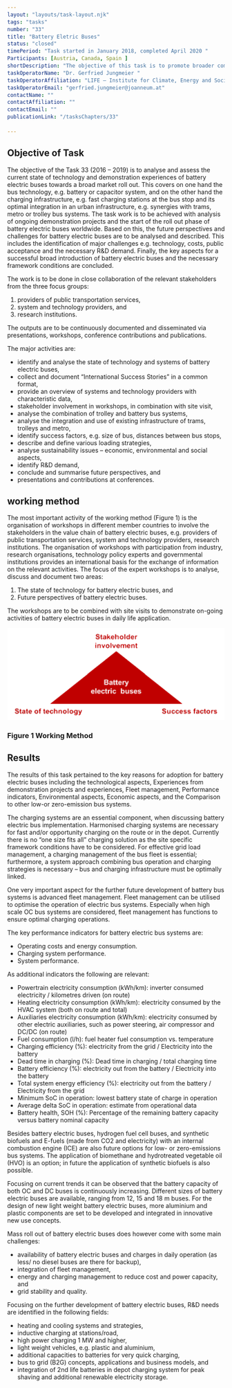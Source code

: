 ```yaml
---
layout: "layouts/task-layout.njk"
tags: "tasks"
number: "33"
title: "Battery Eletric Buses"
status: "closed"
timePeriod: "Task started in January 2018, completed April 2020 "
Participants: [Austria, Canada, Spain ]
shortDescription: "The objective of this task is to promote broader commercialisation, acceptance and further development of SEVs."
taskOperatorName: "Dr. Gerfried Jungmeier "
taskOperatorAffiliation: "LIFE – Institute for Climate, Energy and Society "
taskOperatorEmail: "gerfried.jungmeier@joanneum.at"
contactName: ""
contactAffiliation: ""
contactEmail: ""
publicationLink: "/tasksChapters/33"

---
```


## Objective of Task
The objective of the Task 33 (2016 – 2019) is to analyse and assess the current state of technology and demonstration experiences of battery electric buses towards a broad market roll out. This covers on one hand the bus technology, e.g. battery or capacitor system, and on the other hand the charging infrastructure, e.g. fast charging stations at the bus stop and its optimal integration in an urban infrastructure, e.g. synergies with trams, metro or trolley bus systems. The task work is to be achieved with analysis of ongoing demonstration projects and the start of the roll out phase of battery electric buses worldwide. Based on this, the future perspectives and challenges for battery electric buses are to be analysed and described. This includes the identification of major challenges e.g. technology, costs, public acceptance and the necessary R&D demand. Finally, the key aspects for a successful broad introduction of battery electric buses and the necessary framework conditions are concluded.  

The work is to be done in close collaboration of the relevant stakeholders from the three focus groups: 

1. providers of public transportation services,  
2. system and technology providers, and 
3. research institutions. 

The outputs are to be continuously documented and disseminated via presentations, workshops, conference contributions and publications. 

The major activities are:  

- identify and analyse the state of technology and systems of battery electric buses, 
- collect and document “International Success Stories” in a common format, 
- provide an overview of systems and technology providers with characteristic data, 
- stakeholder involvement in workshops, in combination with site visit, 
- analyse the combination of trolley and battery bus systems, 
- analyse the integration and use of existing infrastructure of trams, trolleys and metro, 
- identify success factors, e.g. size of bus, distances between bus stops, 
- describe and define various loading strategies, 
- analyse sustainability issues – economic, environmental and social aspects, 
- identify R&D demand, 
- conclude and summarise future perspectives, and 
- presentations and contributions at conferences. 


## working method
The most important activity of the working method (Figure 1) is the organisation of workshops in different member countries to involve the stakeholders in the value chain of battery electric buses, e.g. providers of public transportation services, system and technology providers, research institutions. The organisation of workshops with participation from industry, research organisations, technology policy experts and governmental institutions provides an international basis for the exchange of information on the relevant activities. The focus of the expert workshops is to analyse, discuss and document two areas:  

1. The state of technology for battery electric buses, and  
2. Future perspectives of battery electric buses.  

The workshops are to be combined with site visits to demonstrate on-going activities of battery electric buses in daily life application.  

![Working method of task 33](/assets/images/task33_figure_One.png)
### Figure 1 Working Method

## Results
The results of this task pertained to the key reasons for adoption for battery electric buses including the technological aspects, Experiences from demonstration projects and experiences, Fleet management, Performance indicators, Environmental aspects, Economic aspects, and the Comparison to other low-or zero-emission bus systems. 

The charging systems are an essential component, when discussing battery electric bus implementation. Harmonised charging systems are necessary for fast and/or opportunity charging on the route or in the depot. Currently there is no “one size fits all” charging solution as the site specific framework conditions have to be considered. For effective grid load management, a charging management of the bus fleet is essential; furthermore, a system approach combining bus operation and charging strategies is necessary – bus and charging infrastructure must be optimally linked. 

One very important aspect for the further future development of battery bus systems is advanced fleet management. Fleet management can be utilised to optimise the operation of electric bus systems. Especially when high scale OC bus systems are considered, fleet management has functions to ensure optimal charging operations.  

The key performance indicators for battery electric bus systems are: 

- Operating costs and energy consumption. 
- Charging system performance. 
- System performance. 

As additional indicators the following are relevant:  

- Powertrain electricity consumption (kWh/km): inverter consumed electricity / kilometres driven (on route) 
- Heating electricity consumption (kWh/km): electricity consumed by the HVAC system (both on route and total) 
- Auxiliaries electricity consumption (kWh/km): electricity consumed by other electric auxiliaries, such as power steering, air compressor and DC/DC (on route) 
- Fuel consumption (l/h): fuel heater fuel consumption vs. temperature 
- Charging efficiency (%): electricity from the grid / Electricity into the battery 
- Dead time in charging (%): Dead time in charging / total charging time 
- Battery efficiency (%): electricity out from the battery / Electricity into the battery 
- Total system energy efficiency (%): electricity out from the battery / Electricity from the grid 
- Minimum SoC in operation: lowest battery state of charge in operation 
- Average delta SoC in operation: estimate from operational data 
- Battery health, SOH (%): Percentage of the remaining battery capacity versus battery nominal capacity 

Besides battery electric buses, hydrogen fuel cell buses, and synthetic biofuels and E-fuels (made from CO2 and electricity) with an internal combustion engine (ICE) are also future options for low- or zero-emissions bus systems. The application of biomethane and hydrotreated vegetable oil (HVO) is an option; in future the application of synthetic biofuels is also possible.  

Focusing on current trends it can be observed that the battery capacity of both OC and DC buses is continuously increasing. Different sizes of battery electric buses are available, ranging from 12, 15 and 18 m buses. For the design of new light weight battery electric buses, more aluminium and plastic components are set to be developed and integrated in innovative new use concepts.  

Mass roll out of battery electric buses does however come with some main challenges: 

- availability of battery electric buses and charges in daily operation (as less/ no diesel buses are there for backup), 
- integration of fleet management, 
- energy and charging management to reduce cost and power capacity, and 
- grid stability and quality. 

Focusing on the further development of battery electric buses, R&D needs are identified in the following fields: 

- heating and cooling systems and strategies, 
- inductive charging at stations/road, 
- high power charging 1 MW and higher, 
- light weight vehicles, e.g. plastic and aluminium, 
- additional capacities to batteries for very quick charging, 
- bus to grid (B2G) concepts, applications and business models, and 
- integration of 2nd life batteries in depot charging system for peak shaving and additional renewable electricity storage. 